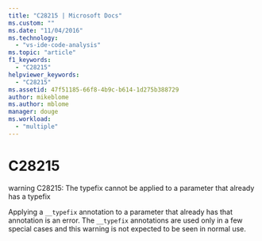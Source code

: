 ```yaml
---
title: "C28215 | Microsoft Docs"
ms.custom: ""
ms.date: "11/04/2016"
ms.technology: 
  - "vs-ide-code-analysis"
ms.topic: "article"
f1_keywords: 
  - "C28215"
helpviewer_keywords: 
  - "C28215"
ms.assetid: 47f51185-66f8-4b9c-b614-1d275b388729
author: mikeblome
ms.author: mblome
manager: douge
ms.workload: 
  - "multiple"
---
```

# C28215
warning C28215: The typefix cannot be applied to a parameter that already has a typefix  
  
 Applying a `__typefix` annotation to a parameter that already has that annotation is an error. The `__typefix` annotations are used only in a few special cases and this warning is not expected to be seen in normal use.